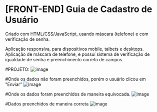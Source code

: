 # [FRONT-END] Guia de Cadastro de Usuário 

Criado com HTML/CSS/JavaScript, usando máscara (telefone) e com verificação de senha. 

Aplicação responsíva, para dispositivos mobile, talbets e desktops. Aplicação de máscara de telefone, e possuí sistema de verificação de igualdade de senha e preenchimento correto de campos. 


#PROJETO:
![image](https://user-images.githubusercontent.com/107516003/193626123-e897e846-8e23-4bf2-a670-012797432ba1.png)




#Onde os dados não foram preenchidos, porém o usuário clicou em "Enviar"
![image](https://user-images.githubusercontent.com/107516003/193626262-d290ce0a-6766-4285-90c3-7cadda0e6466.png)



#Onde os dados foram preenchidos de maneira equivocada. 
![image](https://user-images.githubusercontent.com/107516003/193626438-7215dc9b-958e-46f7-8d4f-c152f6a8ed0a.png)


#Dados preenchidos de maneira correta
![image](https://user-images.githubusercontent.com/107516003/193626572-e3eb96c3-4910-496c-ae49-4feb8a0f5601.png)
